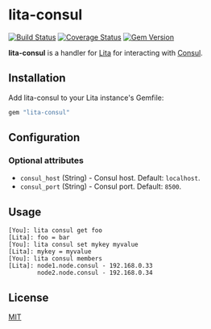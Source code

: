 # lita-consul

[![Build Status](https://travis-ci.org/dpires/lita-consul.png?branch=master)](https://travis-ci.org/dpires/lita-consul)
[![Coverage Status](https://coveralls.io/repos/dpires/lita-consul/badge.svg?branch=master&service=github)](https://coveralls.io/github/dpires/lita-consul?branch=master)
[![Gem Version](https://badge.fury.io/rb/lita-consul.svg)](https://badge.fury.io/rb/lita-consul)

**lita-consul** is a handler for [Lita](https://github.com/litaio/lita) for interacting with [Consul](https://github.com/hashicorp/consul).

## Installation

Add lita-consul to your Lita instance's Gemfile:

``` ruby
gem "lita-consul"
```

## Configuration

### Optional attributes

* `consul_host` (String) - Consul host. Default: `localhost`.
* `consul_port` (String) - Consul port. Default: `8500`.


## Usage

```
[You]: lita consul get foo 
[Lita]: foo = bar 
[You]: lita consul set mykey myvalue
[Lita]: mykey = myvalue
[You]: lita consul members
[Lita]: node1.node.consul - 192.168.0.33
        node2.node.consul - 192.168.0.34
```

## License

[MIT](LICENSE)

